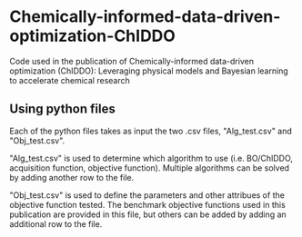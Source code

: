 # Chemically-informed-data-driven-optimization-ChIDDO
Code used in the publication of Chemically-informed data-driven optimization (ChIDDO): Leveraging physical models and Bayesian learning to accelerate chemical research 

## Using python files
Each of the python files takes as input the two .csv files, "Alg_test.csv" and "Obj_test.csv".

"Alg_test.csv" is used to determine which algorithm to use (i.e. BO/ChIDDO, acquisition function, objective function). Multiple algorithms can be solved by adding another row to the file.

"Obj_test.csv" is used to define the parameters and other attribues of the objective function tested. The benchmark objective functions used in this publication are provided in this file, but others can be added by adding an additional row to the file.
